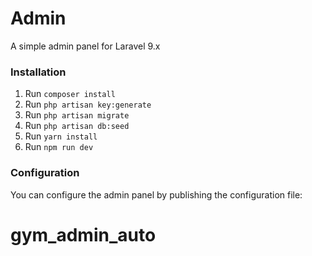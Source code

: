 # Admin

A simple admin panel for Laravel 9.x

### Installation

1. Run `composer install`
2. Run `php artisan key:generate`
3. Run `php artisan migrate`
4. Run `php artisan db:seed`
5. Run `yarn install`
6. Run `npm run dev`

### Configuration

You can configure the admin panel by publishing the configuration file:

# gym_admin_auto
